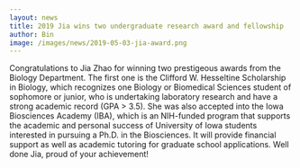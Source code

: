 ```yaml
---
layout: news
title: 2019 Jia wins two undergraduate research award and fellowship
author: Bin
image: /images/news/2019-05-03-jia-award.png
---
```


Congratulations to Jia Zhao for winning two prestigeous awards from the Biology Department. The first one is the Clifford W. Hesseltine Scholarship in Biology, which recognizes one Biology or Biomedical Sciences student of sophomore or junior, who is undertaking laboratory research and have a strong academic record (GPA > 3.5). She was also accepted into the Iowa Biosciences Academy (IBA), which is an NIH-funded program that supports the academic and personal success of University of Iowa students interested in pursuing a Ph.D. in the Biosciences. It will provide financial support as well as academic tutoring for graduate school applications. Well done Jia, proud of your achievement!

